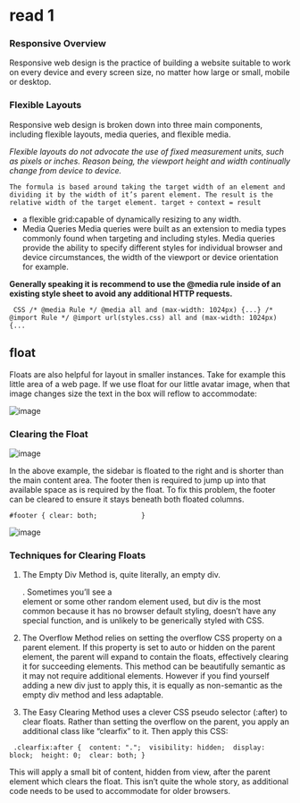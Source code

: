 # read 1
### Responsive Overview
Responsive web design is the practice of building a website suitable to work on every device and every screen size, no matter how large or small, mobile or desktop.
### Flexible Layouts
Responsive web design is broken down into three main components, including flexible layouts, media queries, and flexible media. 

*Flexible layouts do not advocate the use of fixed measurement units, such as pixels or inches. Reason being, the viewport height and width continually change from device to device.*

`` The formula is based around taking the target width of an element and dividing it by the width of it’s parent element. The result is the relative width of the target element.
target ÷ context = result ``
* a flexible grid:capable of dynamically resizing to any width.
* Media Queries
Media queries were built as an extension to media types commonly found when targeting and including styles. Media queries provide the ability to specify different styles for individual browser and device circumstances, the width of the viewport or device orientation for example.

**Generally speaking it is recommend to use the @media rule inside of an existing style sheet to avoid any additional HTTP requests.**

`` CSS
/* @media Rule */
@media all and (max-width: 1024px) {...}
/* @import Rule */
@import url(styles.css) all and (max-width: 1024px) {...``

## float
Floats are also helpful for layout in smaller instances. Take for example this little area of a web page. If we use float for our little avatar image, when that image changes size the text in the box will reflow to accommodate:

![image](https://i1.wp.com/css-tricks.com/wp-content/csstricks-uploads/reflow-example-1.png?resize=540%2C177&ssl=1)


### Clearing the Float
![image](https://i1.wp.com/css-tricks.com/wp-content/csstricks-uploads/unclearedfooter.png?resize=540%2C195)

In the above example, the sidebar is floated to the right and is shorter than the main content area. The footer then is required to jump up into that available space as is required by the float. To fix this problem, the footer can be cleared to ensure it stays beneath both floated columns.

``#footer {
  clear: both;			
}
``


![image](https://i2.wp.com/css-tricks.com/wp-content/csstricks-uploads/clearedfooter.png?resize=540%2C230)

### Techniques for Clearing Floats
  1. The Empty Div Method is, quite literally, an empty div. <div style="clear: both;"></div>. Sometimes you’ll see a <br> element or some other random element used, but div is the most common because it has no browser default styling, doesn’t have any special function, and is unlikely to be generically styled with CSS. 

 2. The Overflow Method relies on setting the overflow CSS property on a parent element. If this property is set to auto or hidden on the parent element, the parent will expand to contain the floats, effectively clearing it for succeeding elements. This method can be beautifully semantic as it may not require additional elements. However if you find yourself adding a new div just to apply this, it is equally as non-semantic as the empty div method and less adaptable.
 3. The Easy Clearing Method uses a clever CSS pseudo selector (:after) to clear floats. Rather than setting the overflow on the parent, you apply an additional class like “clearfix” to it. Then apply this CSS:

 ``
.clearfix:after { 
   content: "."; 
   visibility: hidden; 
   display: block; 
   height: 0; 
   clear: both;
}``

This will apply a small bit of content, hidden from view, after the parent element which clears the float. This isn’t quite the whole story, as additional code needs to be used to accommodate for older browsers.




